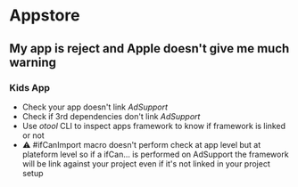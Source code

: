 # Appstore

## My app is reject and Apple doesn't give me much warning

### Kids App
* Check your app doesn't link *AdSupport*
* Check if 3rd dependencies don't link *AdSupport*
* Use *otool* CLI to inspect apps framework to know if framework is linked or not
* ⚠️ #ifCanImport macro doesn't perform check at app level but at plateform level so if a ifCan... is performed on AdSupport the framework will be link
against your project even if it's not linked in your project setup
